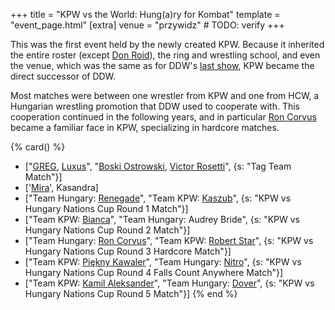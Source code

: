 +++
title = "KPW vs the World: Hung(a)ry for Kombat"
template = "event_page.html"
[extra]
venue = "przywidz" # TODO: verify
+++

This was the first event held by the newly created KPW. Because it inherited the entire roster (except [Don Roid](@/w/don-roid.md)), the ring and wrestling school, and even the venue, which was the same as for DDW's [last show](@/e/ddw/2015-01-11-ddw-wrestling-art.md), KPW became the direct successor of DDW.

Most matches were between one wrestler from KPW and one from HCW, a Hungarian wrestling promotion that DDW used to cooperate with. This cooperation continued in the following years, and in particular [Ron Corvus](@/w/ron-corvus.md) became a familiar face in KPW, specializing in hardcore matches.

{% card() %}
- ["[GREG](@/w/greg.md), [Luxus](@/w/luxus.md)", "[Boski Ostrowski](@/w/ostrowski.md),
    [Victor Rosetti](@/w/rosetti.md)", {s: "Tag Team Match"}]
- ['[Mira](@/w/mira.md)', Kasandra]
- ["Team Hungary: [Renegade](@/w/renegade.md)", "Team KPW: [Kaszub](@/w/kaszub.md)",
  {s: "KPW vs Hungary Nations Cup Round 1 Match"}]
- ["Team KPW: [Bianca](@/w/bianca.md)", "Team Hungary: Audrey Bride", {s: "KPW vs
      Hungary Nations Cup Round 2 Match"}]
- ["Team Hungary: [Ron Corvus](@/w/ron-corvus.md)", "Team KPW: [Robert Star](@/w/robert-star.md)",
  {s: "KPW vs Hungary Nations Cup Round 3 Hardcore Match"}]
- ["Team KPW: [Piękny Kawaler](@/w/piekny-kawaler.md)", "Team Hungary: [Nitro](@/w/nitro.md)",
  {s: "KPW vs Hungary Nations Cup Round 4 Falls Count Anywhere Match"}]
- ["Team KPW: [Kamil Aleksander](@/w/kamil-aleksander.md)", "Team Hungary: [Dover](@/w/dover.md)",
  {s: "KPW vs Hungary Nations Cup Round 5 Match"}]
{% end %}

